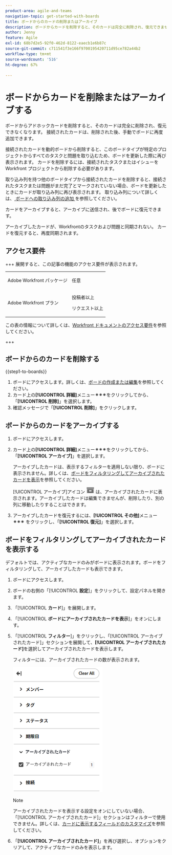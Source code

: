 ```yaml
---
product-area: agile-and-teams
navigation-topic: get-started-with-boards
title: ボードからのカードの削除またはアーカイブ
description: ボードからカードを削除すると、そのカードは完全に削除され、復元できません。カードをアーカイブすると、アーカイブに送信され、後でボードに復元できます。
author: Jenny
feature: Agile
exl-id: 68b7d2e5-92f0-462d-8122-eaecb1e6b87c
source-git-commit: c711541f3e166f9700195420711d95ce782a44b2
workflow-type: tm+mt
source-wordcount: '516'
ht-degree: 67%

---
```


# ボードからカードを削除またはアーカイブする

ボードからアドホックカードを削除すると、そのカードは完全に削除され、復元できなくなります。 接続されたカードは、削除された後、手動でボードに再度追加できます。

接続されたカードを動的ボードから削除すると、このボードタイプが特定のプロジェクトからすべてのタスクと問題を取り込むため、ボードを更新した際に再び表示されます。 カードを削除するには、接続されたタスクまたはイシューをWorkfront プロジェクトから削除する必要があります。

取り込み列を持つ他のボードタイプから接続されたカードを削除すると、接続されたタスクまたは問題がまだ完了とマークされていない場合、ボードを更新したときにカードが取り込み列に再び表示されます。 取り込み列について詳しくは、[ ボードへの取り込み列の追加 ](/help/quicksilver/agile/use-boards-agile-planning-tools/add-intake-column-to-board.md) を参照してください。

カードをアーカイブすると、アーカイブに送信され、後でボードに復元できます。

アーカイブしたカードが、Workfrontのタスクおよび問題と同期されない。 カードを復元すると、再度同期されます。

## アクセス要件

+++ 展開すると、この記事の機能のアクセス要件が表示されます。

<table style="table-layout:auto"> 
 <col> 
 <col> 
 <tbody> 
  <tr> 
   <td role="rowheader">Adobe Workfront パッケージ</td> 
   <td> <p>任意</p> </td> 
  </tr> 
  <tr> 
   <td role="rowheader">Adobe Workfront プラン</td> 
   <td> 
   <p>投稿者以上</p> 
   <p>リクエスト以上</p>
   </td> 
  </tr> 
 </tbody> 
</table>

この表の情報について詳しくは、[Workfront ドキュメントのアクセス要件](/help/quicksilver/administration-and-setup/add-users/access-levels-and-object-permissions/access-level-requirements-in-documentation.md)を参照してください。

+++

## ボードからのカードを削除する

{{step1-to-boards}}

1. ボードにアクセスします。詳しくは、[ボードの作成または編集](../../agile/get-started-with-boards/create-edit-board.md)を参照してください。
1. カード上の&#x200B;**[!UICONTROL 詳細]**&#x200B;メニュー![詳細メニュー](assets/more-icon-spectrum.png)をクリックしてから、「**[!UICONTROL 削除]**」を選択します。
1. 確認メッセージで「**[!UICONTROL 削除]**」をクリックします。

## ボードからのカードをアーカイブする

1. ボードにアクセスします。
1. カード上の&#x200B;**[!UICONTROL 詳細]**&#x200B;メニュー![詳細メニュー](assets/more-icon-spectrum.png)をクリックしてから、「**[!UICONTROL アーカイブ]**」を選択します。

   アーカイブしたカードは、表示するフィルターを適用しない限り、ボードに表示されません。詳しくは、[ボードをフィルタリングしてアーカイブされたカードを表示](#filter-a-board-to-show-archived-cards)を参照してください。

   [!UICONTROL アーカイブ]アイコン ![ アーカイブ ](assets/archive-icon-spectrum-25x20.png) は、アーカイブされたカードに表示されます。アーカイブしたカードは編集できませんが、削除したり、別の列に移動したりすることはできます。

1. アーカイブしたカードを復元するには、**[!UICONTROL その他]**&#x200B;メニュー ![ その他のメニュー ](assets/more-icon-spectrum.png) をクリックし、「**[!UICONTROL 復元]**」を選択します。

## ボードをフィルタリングしてアーカイブされたカードを表示する

デフォルトでは、アクティブなカードのみがボードに表示されます。ボードをフィルタリングして、アーカイブしたカードも表示できます。

1. ボードにアクセスします。
1. ボードの右側の「[!UICONTROL **設定**]」をクリックして、設定パネルを開きます。
1. 「[!UICONTROL **カード**]」を展開します。
1. 「[!UICONTROL **ボードにアーカイブされたカードを表示**]」をオンにします。
1. 「[!UICONTROL **フィルター**]」をクリックし、「[!UICONTROL アーカイブされたカード]」セクションを展開して、**[!UICONTROL アーカイブされたカード]**&#x200B;を選択してアーカイブされたカードを表示します。

   フィルターには、アーカイブされたカードの数が表示されます。

   ![アーカイブされたカードをフィルター](assets/filter-by-archived-cards.png)

   >[!NOTE]
   >
   >アーカイブされたカードを表示する設定をオンにしていない場合、「[!UICONTROL アーカイブされたカード]」セクションはフィルターで使用できません。詳しくは、[カードに表示するフィールドのカスタマイズ](/help/quicksilver/agile/get-started-with-boards/customize-fields-on-card.md)を参照してください。

1. 「**[!UICONTROL アーカイブされたカード]**」を再び選択し、オプションをクリアして、アクティブなカードのみを表示します。

